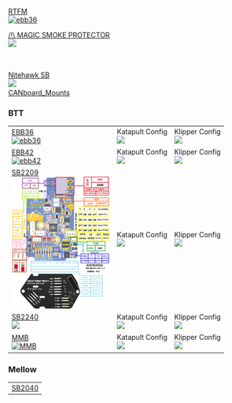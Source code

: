
<a href="https://canbus.esoterical.online">RTFM</br><img src="https://media.forgecdn.net/avatars/101/978/636327059561858229.png" alt="ebb36" style="width:400px;"/></a></br>



<a href="https://www.printables.com/fr/model/642001-voron-stealthburner-sb2209-misalignment-protector">/!\ MAGIC SMOKE PROTECTOR</br><img src="https://media.printables.com/media/prints/642001/images/5070258_c3aca8fc-d910-4cd8-91c9-431d7885df21_e87849d3-3d9c-4fca-8b13-34b4666aea91/thumbs/inside/1280x960/jpg/prot3.webp" style="width:200px;"/></a></br>

</br>

<a href="https://github.com/MotorDynamicsLab/Nitehawk-SB">Nitehawk SB</br><img src="https://github.com/MotorDynamicsLab/Nitehawk-SB/blob/master/Images/nitehawk_sb_logo.svg" style="width:200px;"/></a></br>
[CANboard_Mounts](https://github.com/KayosMaker/CANboard_Mounts)

### BTT

<table>

<tr>
    <td><a href="https://github.com/bigtreetech/EBB/tree/master/EBB%20CAN%20V1.1%20(STM32G0B1)/EBB36%20CAN%20V1.1">EBB36</br>
      <img src="https://github.com/bigtreetech/EBB/raw/master/EBB%20CAN%20V1.0%20(STM32F072)/EBB36%20CAN%20V1.0/Hardware/EBB36%20CAN%20V1.0-PIN.png" alt="ebb36" style="width:200px;"/></a></td>
    <td>Katapult Config</br>
<a href="https://canbus.esoterical.online/toolhead_flashing/common_hardware/BigTreeTech%20EBB36%20V1.2/README.html"><img src="https://user-images.githubusercontent.com/124253477/228764838-d75c7bc4-a27f-4c3a-b6c8-ef0e78f49f4f.png" style="width:400px;"/></a></td>
   <td>Klipper Config</br>
<a href="https://canbus.esoterical.online/toolhead_flashing/common_hardware/BigTreeTech%20EBB36%20V1.2/README.html"><img src="https://user-images.githubusercontent.com/124253477/221349102-cd2f4060-9c29-44aa-b722-9883262b2fc3.png" style="width:400px;"/></a></td>
  </tr>

<tr>
    <td><a href="https://github.com/bigtreetech/EBB/tree/master/EBB%20CAN%20V1.1%20(STM32G0B1)/EBB42%20CAN%20V1.1">EBB42</br><img src="https://github.com/bigtreetech/EBB/raw/master/EBB%20CAN%20V1.0%20(STM32F072)/EBB42%20CAN%20V1.0/Hardware/EBB42%20CAN%20V1.0-PIN.png" alt="ebb42" style="width:200px;"/></a></td>
    <td>Katapult Config</br>
<a href="https://canbus.esoterical.online/toolhead_flashing/common_hardware/BigTreeTech%20EBB42%20V1.2/README.html"><img src="https://user-images.githubusercontent.com/124253477/228764838-d75c7bc4-a27f-4c3a-b6c8-ef0e78f49f4f.png" style="width:400px;"/></a></td>
   <td>Klipper Config</br>
<a href="https://canbus.esoterical.online/toolhead_flashing/common_hardware/BigTreeTech%20EBB42%20V1.2/README.html"><img src="https://user-images.githubusercontent.com/124253477/221349102-cd2f4060-9c29-44aa-b722-9883262b2fc3.png" style="width:400px;"/></a></td>
  </tr>


<tr>
    <td><a href="https://github.com/bigtreetech/EBB/tree/master/EBB%20SB2209%20CAN%20(RP2040)">SB2209</br><img src="https://github.com/bigtreetech/EBB/blob/master/EBB%20SB2209%20CAN%20(RP2040)/Hardware/EBB%20SB2209%20CAN%20V1.0%EF%BC%88RP2040%EF%BC%89-Pin.png" style="width:200px;"/></a></td>
    <td>Katapult Config</br>
<a href="https://canbus.esoterical.online/toolhead_flashing/common_hardware/BigTreeTech%20SB2209%20(RP2040)/README.html"><img src="https://github.com/Esoterical/voron_canbus/assets/124253477/3b1a7a33-48ce-4136-8a0f-0aad49d65f76" style="width:400px;"/></a></td>
   <td>Klipper Config</br>
<a href="https://canbus.esoterical.online/toolhead_flashing/common_hardware/BigTreeTech%20SB2209%20(RP2040)/README.html"><img src="https://github.com/Esoterical/voron_canbus/assets/124253477/aac98e3a-472f-4934-9000-13de6e66849e" style="width:400px;"/></a></td>
  </tr>
  
  <tr>
    <td><a href="https://github.com/bigtreetech/EBB/tree/master/EBB%20SB2240_2209%20CAN">SB2240</br>
      <img src="https://github.com/bigtreetech/EBB/blob/master/EBB%20SB2240_2209%20CAN/SB2240/Hardware/SB2240.png" style="width:200px;"/></a></td>
    <td>Katapult Config</br>
<a href="https://canbus.esoterical.online/toolhead_flashing/common_hardware/BigTreeTech%20SB2209%20and%20SB2240/README.html"><img src="https://user-images.githubusercontent.com/124253477/228764307-36da2c3a-393d-43d9-b370-4eb31d231c27.png" style="width:400px;"/></a></td>
   <td>Klipper Config</br>
<a href="https://canbus.esoterical.online/toolhead_flashing/common_hardware/BigTreeTech%20SB2209%20and%20SB2240/README.html"><img src="https://user-images.githubusercontent.com/124253477/221349102-cd2f4060-9c29-44aa-b722-9883262b2fc3.png" style="width:400px;"/></a></td>
  </tr>

<tr>
    <td><a href="https://github.com/bigtreetech/MMB">MMB</br><img src="https://biqu.equipment/cdn/shop/files/MMBCANV1.0_20230824_4_650x.png" alt="MMB" style="width:200px;"/></a></td>
    <td>Katapult Config</br>
<a href="https://canbus.esoterical.online/toolhead_flashing/common_hardware/BigTreeTech%20MMB%20CAN%20V1.0/README.html"><img src="https://github.com/Esoterical/voron_canbus/assets/124253477/649a5bb8-f35f-42fc-b643-02341e1f4d05" style="width:400px;"/></a></td>
   <td>Klipper Config</br>
<a href="https://canbus.esoterical.online/toolhead_flashing/common_hardware/BigTreeTech%20MMB%20CAN%20V1.0/README.html"><img src="https://github.com/Esoterical/voron_canbus/assets/124253477/ef7f82f2-b5b9-469d-b1aa-9bad94a4c949" style="width:400px;"/></a></td>
  </tr>
  
</table>


### Mellow
<table>
  <tr>
    <td><a href="https://github.com/Mellow-3D/Fly-SB2040/tree/main">SB2040</a></td>
  </tr>
</table>
